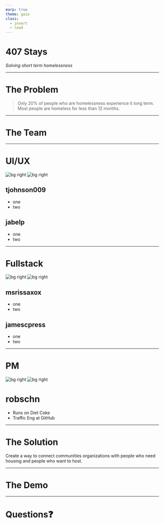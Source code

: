 ```yaml
---
marp: true
theme: gaia
class:
  - invert
  - lead
---
```


# 407 **Stays**
*Solving short term homelessness*

---

# The **Problem**

> Only 20% of people who are homelessness experience it long term. Most people are homeless for less than 12 months.

---

# The **Team**

---

# UI/**UX**

![bg right](https://avatars.githubusercontent.com/u/62769082?v=4)
![bg right](https://avatars.githubusercontent.com/u/59974707?v=4)

## tjohnson009
- one
- two

## jabelp
- one
- two

---

# Full**stack**

![bg right](https://avatars.githubusercontent.com/u/130239731?v=4)
![bg right](https://avatars.githubusercontent.com/u/71469829?v=4)

## msrissaxox
- one
- two

## jamescpress
- one
- two

---
# P**M**

![bg right](https://avatars.githubusercontent.com/u/13859438?v=4)
![bg right](https://keikbakeshop.com/cdn/shop/files/DIETCOKE.jpg?v=1697736344)

# robschn
- Runs on Diet Coke
- Traffic Eng at GitHub

---

# The **Solution**

Create a way to connect communities organizations with people who need housing and people who want to host.

---

# The **Demo**

---

# Questions❓
